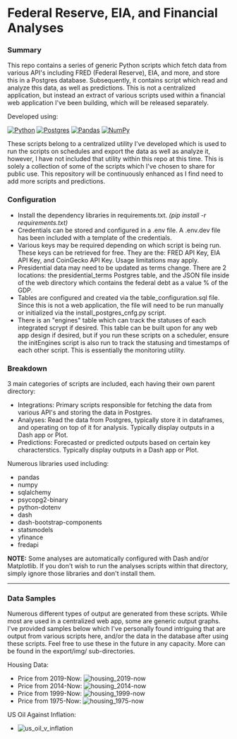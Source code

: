 # Federal Reserve, EIA, and Financial Analyses

### Summary
This repo contains a series of generic Python scripts which fetch data from various API's including FRED (Federal Reserve), EIA, and more, and store this in a Postgres database. Subsequently, it contains script which read and analyze this data, as well as predictions. This is not a centralized application, but instead an extract of various scripts used within a financial web application I've been building, which will be released separately.

Developed using:

[![Python](https://img.shields.io/badge/Python-3776AB?logo=python&logoColor=fff)](#) [![Postgres](https://img.shields.io/badge/Postgres-%23316192.svg?logo=postgresql&logoColor=white)](#) [![Pandas](https://img.shields.io/badge/Pandas-150458?logo=pandas&logoColor=fff)](#) [![NumPy](https://img.shields.io/badge/NumPy-4DABCF?logo=numpy&logoColor=fff)](#) 

These scripts belong to a centralized utility I've developed which is used to run the scripts on schedules and export the data as well as analyze it, however, I have not included that utility within this repo at this time. This is solely a collection of some of the scripts which I've chosen to share for public use. This repository will be continuously enhanced as I find need to add more scripts and predictions. 

### Configuration
- Install the dependency libraries in requirements.txt. _(pip install -r requirements.txt)_
- Credentials can be stored and configured in a .env file. A .env.dev file has been included with a template of the credentials.
- Various keys may be required depending on which script is being run. These keys can be retrieved for free. They are the: FRED API Key, EIA API Key, and CoinGecko API Key. Usage limitations may apply.
- Presidential data may need to be updated as terms change. There are 2 locations: the presidential_terms Postgres table, and the JSON file inside of the web directory which contains the federal debt as a value % of the GDP.
- Tables are configured and created via the table_configuration.sql file. Since this is not a web application, the file will need to be run manually or initialized via the install_postgres_cnfg.py script.
- There is an "engines" table which can track the statuses of each integrated scrypt if desired. This table can be built upon for any web app design if desired, but if you run these scripts on a scheduler, ensure the initEngines script is also run to track the statusing and timestamps of each other script. This is essentially the monitoring utility.

### Breakdown
3 main categories of scripts are included, each having their own parent directory:
- Integrations: Primary scripts responsible for fetching the data from various API's and storing the data in Postgres.
- Analyses: Read the data from Postgres, typically store it in dataframes, and operating on top of it for analysis. Typically display outputs in a Dash app or Plot.
- Predictions: Forecasted or predicted outputs based on certain key characterstics. Typically display outputs in a Dash app or Plot.

Numerous libraries used including:
- pandas
- numpy
- sqlalchemy 
- psycopg2-binary 
- python-dotenv
- dash
- dash-bootstrap-components
- statsmodels
- yfinance 
- fredapi

**NOTE:** Some analyses are automatically configured with Dash and/or Matplotlib. If you don't wish to run the analyses scripts within that directory, simply ignore those libraries and don't install them.

------------

### Data Samples
Numerous different types of output are generated from these scripts. While most are used in a centralized web app, some are generic output graphs. I've provided samples below which I've personally found intriguing that are output from various scripts here, and/or the data in the database after using these scripts. Feel free to use these in the future in any capacity. More can be found in the export/img/ sub-directories.

Housing Data:
- Price from 2019-Now: ![housing_2019-now](https://github.com/user-attachments/assets/7ff39c57-e0bc-47d4-8936-1aa6b3598b70)
- Price from 2014-Now: ![housing_2014-now](https://github.com/user-attachments/assets/b7d16ebd-327a-44f0-ae58-8bd6472c903c)
- Price from 1999-Now: ![housing_1999-now](https://github.com/user-attachments/assets/a6a24e14-8d64-41c4-98b4-3cbda60196b4)
- Price from 1975-Now: ![housing_1975-now](https://github.com/user-attachments/assets/dc26a6c2-7dad-4fcf-acb5-8fcd09b894fd)

US Oil Against Inflation:
- ![us_oil_v_inflation](https://github.com/user-attachments/assets/a4a9e913-b1ab-4851-990c-9e867e0c4921)
